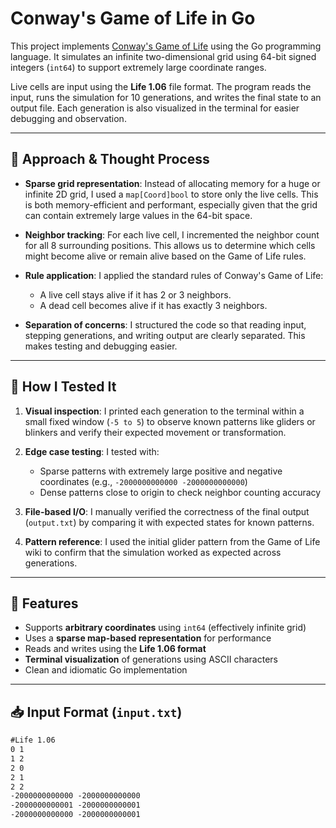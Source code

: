 # Conway's Game of Life in Go

This project implements [Conway's Game of Life](https://en.wikipedia.org/wiki/Conway%27s_Game_of_Life) using the Go programming language. It simulates an infinite two-dimensional grid using 64-bit signed integers (`int64`) to support extremely large coordinate ranges.

Live cells are input using the **Life 1.06** file format. The program reads the input, runs the simulation for 10 generations, and writes the final state to an output file. Each generation is also visualized in the terminal for easier debugging and observation.

---

## 🧠 Approach & Thought Process

- **Sparse grid representation**: Instead of allocating memory for a huge or infinite 2D grid, I used a `map[Coord]bool` to store only the live cells. This is both memory-efficient and performant, especially given that the grid can contain extremely large values in the 64-bit space.

- **Neighbor tracking**: For each live cell, I incremented the neighbor count for all 8 surrounding positions. This allows us to determine which cells might become alive or remain alive based on the Game of Life rules.

- **Rule application**: I applied the standard rules of Conway's Game of Life:
  - A live cell stays alive if it has 2 or 3 neighbors.
  - A dead cell becomes alive if it has exactly 3 neighbors.

- **Separation of concerns**: I structured the code so that reading input, stepping generations, and writing output are clearly separated. This makes testing and debugging easier.

---

## 🧪 How I Tested It

1. **Visual inspection**: I printed each generation to the terminal within a small fixed window (`-5 to 5`) to observe known patterns like gliders or blinkers and verify their expected movement or transformation.

2. **Edge case testing**: I tested with:
   - Sparse patterns with extremely large positive and negative coordinates (e.g., `-2000000000000 -2000000000000`)
   - Dense patterns close to origin to check neighbor counting accuracy

3. **File-based I/O**: I manually verified the correctness of the final output (`output.txt`) by comparing it with expected states for known patterns.

4. **Pattern reference**: I used the initial glider pattern from the Game of Life wiki to confirm that the simulation worked as expected across generations.

---

## 🔧 Features

- Supports **arbitrary coordinates** using `int64` (effectively infinite grid)
- Uses a **sparse map-based representation** for performance
- Reads and writes using the **Life 1.06 format**
- **Terminal visualization** of generations using ASCII characters
- Clean and idiomatic Go implementation

---

## 📥 Input Format (`input.txt`)

```txt
#Life 1.06
0 1
1 2
2 0
2 1
2 2
-2000000000000 -2000000000000
-2000000000001 -2000000000001
-2000000000000 -2000000000001
